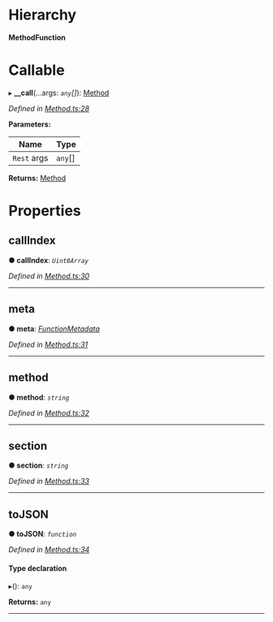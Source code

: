 

# Hierarchy

**MethodFunction**

# Callable
▸ **__call**(...args: *`any`[]*): [Method](../classes/_method_.method.md)

*Defined in [Method.ts:28](https://github.com/polkadot-js/api/blob/5f5ce7a/packages/types/src/Method.ts#L28)*

**Parameters:**

| Name | Type |
| ------ | ------ |
| `Rest` args | `any`[] |

**Returns:** [Method](../classes/_method_.method.md)

# Properties

<a id="callindex"></a>

##  callIndex

**● callIndex**: *`Uint8Array`*

*Defined in [Method.ts:30](https://github.com/polkadot-js/api/blob/5f5ce7a/packages/types/src/Method.ts#L30)*

___
<a id="meta"></a>

##  meta

**● meta**: *[FunctionMetadata](../classes/_metadata_modules_.functionmetadata.md)*

*Defined in [Method.ts:31](https://github.com/polkadot-js/api/blob/5f5ce7a/packages/types/src/Method.ts#L31)*

___
<a id="method"></a>

##  method

**● method**: *`string`*

*Defined in [Method.ts:32](https://github.com/polkadot-js/api/blob/5f5ce7a/packages/types/src/Method.ts#L32)*

___
<a id="section"></a>

##  section

**● section**: *`string`*

*Defined in [Method.ts:33](https://github.com/polkadot-js/api/blob/5f5ce7a/packages/types/src/Method.ts#L33)*

___
<a id="tojson"></a>

##  toJSON

**● toJSON**: *`function`*

*Defined in [Method.ts:34](https://github.com/polkadot-js/api/blob/5f5ce7a/packages/types/src/Method.ts#L34)*

#### Type declaration
▸(): `any`

**Returns:** `any`

___

